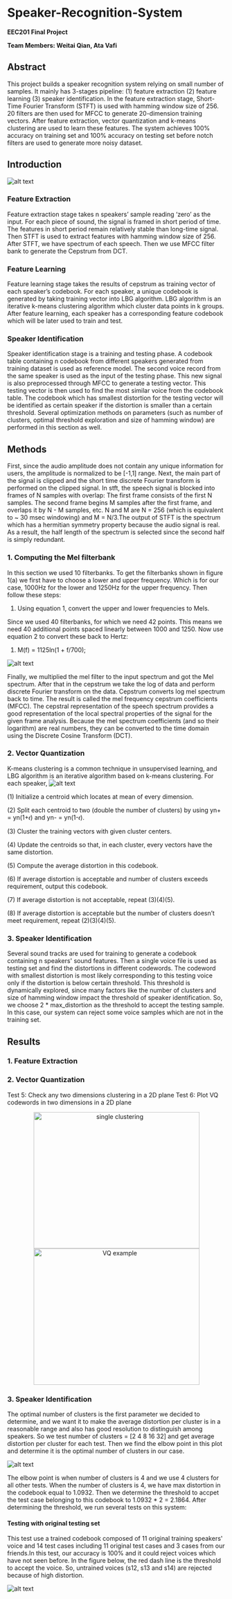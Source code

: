 # Speaker-Recognition-System
**EEC201 Final Project**

**Team Members: Weitai Qian, Ata Vafi**

## Abstract
This project builds a speaker recognition system relying on small number of samples. It mainly has 3-stages pipeline: (1) feature extraction (2) feature learning (3) speaker identification. In the feature extraction stage, Short-Time Fourier Transform (STFT) is used with hamming window size of 256. 20 filters are then used for MFCC to generate 20-dimension training vectors. After feature extraction, vector quantization and k-means clustering are used to learn these features. The system achieves 100% accuracy on training set and 100% accuracy on testing set before notch filters are used to generate more noisy dataset.

## Introduction
![alt text](https://github.com/Garyqwt/Speaker-Recognition-System/blob/0908619db721db564444893b9eab3428cad87615/image/pipeline.PNG?raw=true)
### Feature Extraction
Feature extraction stage takes n speakers’ sample reading ‘zero’ as the input. For each piece of sound, the signal is framed in short period of time. The features in short period remain relatively stable than long-time signal. Then STFT is used to extract features with hamming window size of 256. After STFT, we have spectrum of each speech. Then we use MFCC filter bank to generate the Cepstrum from DCT.
### Feature Learning
Feature learning stage takes the results of cepstrum as training vector of each speaker’s codebook. For each speaker, a unique codebook is generated by taking training vector into LBG algorithm. LBG algorithm is an iterative k-means clustering algorithm which cluster data points in k groups. After feature learning, each speaker has a corresponding feature codebook which will be later used to train and test.
### Speaker Identification
Speaker identification stage is a training and testing phase. A codebook table containing n codebook from different speakers generated from training dataset is used as reference model. The second voice record from the same speaker is used as the input of the testing phase. This new signal is also preprocessed through MFCC to generate a testing vector. This testing vector is then used to find the most similar voice from the codebook table. The codebook which has smallest distortion for the testing vector will be identified as certain speaker if the distortion is smaller than a certain threshold. Several optimization methods on parameters (such as number of clusters, optimal threshold exploration and size of hamming window) are performed in this section as well.


## Methods
First, since the audio amplitude does not contain any unique information for users, the amplitude is normalized to be [-1,1] range. Next, the main part of the signal is clipped and the short time discrete Fourier transform is performed on the clipped signal. In stft, the speech signal is blocked into frames of N samples with overlap: The first frame consists of the first N samples. The second frame begins M samples after the first frame, and overlaps it by N - M samples, etc. N and M are N = 256 (which is equivalent to ~ 30 msec windowing) and M = N/3.The output of STFT is the spectrum which has a hermitian symmetry property because the audio signal is real. As a result, the half length of the spectrum is selected since the second half is simply redundant. 

### 1. Computing the Mel filterbank
In this section we used 10 filterbanks. To get the filterbanks shown in figure 1(a) we first have to choose a lower and upper frequency. Which is for our case, 1000Hz for the lower and 1250Hz for the upper frequency. Then follow these steps:
1)	Using equation 1, convert the upper and lower frequencies to Mels. 

Since we used 40 filterbanks, for which we need 42 points. This means we need 40 additional points spaced linearly between 1000 and 1250. Now use equation 2 to convert these back to Hertz:
1)	M(f) = 1125ln(1 + f/700);

![alt text](https://github.com/Garyqwt/Speaker-Recognition-System/blob/ec48416b8d99bec86f16d6bdb98e3883bb3318d5/image/MFCC_40.png?raw=true)

Finally, we multiplied the mel filter to the input spectrum and got the Mel spectrum. After that in the cepstrum we take the log of data and perform discrete Fourier transform on the data. Cepstrum converts log mel spectrum back to time. The result is called the mel frequency cepstrum coefficients (MFCC). The cepstral representation of the speech spectrum provides a good representation of the local spectral properties of the signal for the given frame analysis. Because the mel spectrum coefficients (and so their logarithm) are real numbers, they can be converted to the time domain using the Discrete Cosine Transform (DCT).

### 2. Vector Quantization
K-means clustering is a common technique in unsupervised learning, and LBG algorithm is an iterative algorithm based on k-means clustering. For each speaker, 
![alt text](https://github.com/Garyqwt/Speaker-Recognition-System/blob/fef532c2591c2df31a2581142b7962c372ea2eda/image/LBG.png?raw=true)

(1)	Initialize a centroid which locates at mean of every dimension.

(2)	Split each centroid to two (double the number of clusters) by using yn+ = yn(1+𝜖) and yn- = yn(1-𝜖).

(3)	Cluster the training vectors with given cluster centers.

(4)	Update the centroids so that, in each cluster, every vectors have the same distortion.

(5)	Compute the average distortion in this codebook.

(6)	If average distortion is acceptable and number of clusters exceeds requirement, output this codebook.

(7)	If average distortion is not acceptable, repeat (3)(4)(5).

(8)	If average distortion is acceptable but the number of clusters doesn’t meet requirement, repeat (2)(3)(4)(5).

### 3. Speaker Identification
Several sound tracks are used for training to generate a codebook containing n speakers' sound features. Then a single voice file is used as testing set and find the distortions in different codewords. The codeword with smallest distortion is most likely corresponding to this testing voice only if the distortion is below certain threshold. This threshold is dynamically explored, since many factors like the number of clusters and size of hamming window impact the threshold of speaker identification. So, we choose 2 * max_distortion as the threshold to accept the testing sample. In this case, our system can reject some voice samples which are not in the training set.

## Results
### 1. Feature Extraction

### 2. Vector Quantization
Test 5: Check any two dimensions clustering in a 2D plane
Test 6: Plot VQ codewords in two dimensions in a 2D plane
<p align="center">
    <img src="/image/clustering_single.png" width = "383" height = "315" alt = "single clustering" />
    <img src="/image/cluster_sample.png" width = "383" height = "315" alt = "VQ example" />
</p>

### 3. Speaker Identification
The optimal number of clusters is the first parameter we decided to determine, and we want it to make the average distortion per cluster is in a reasonable range and also has good resolution to distinguish among speakers. So we test number of clusters = [2 4 8 16 32] and get average distortion per cluster for each test. Then we find the elbow point in this plot and determine it is the optimal number of clusters in our case.

![alt text](https://github.com/Garyqwt/Speaker-Recognition-System/blob/c9d4116d64e84eb8d511a197e71619d25687f9c8/image/Distortion_vs_Clusters.png?raw=true)

The elbow point is when number of clusters is 4 and we use 4 clusters for all other tests. When the number of clusters is 4, we have max distortion in the codebook equal to 1.0932. Then we determine the threshold to accpet the test case belonging to this codebook to 1.0932 * 2 = 2.1864. After determining the threshold, we run several tests on this system:

#### Testing with original testing set
This test use a trained codebook composed of 11 original training speakers' voice and 14 test cases including 11 original test cases and 3 cases from our friends.In this test, our accuracy is 100% and it could reject voices which have not seen before. In the figure below, the red dash line is the threshold to accept the voice. So, untrained voices (s12, s13 and s14) are rejected because of high distortion.

![alt text](https://github.com/Garyqwt/Speaker-Recognition-System/blob/c9d4116d64e84eb8d511a197e71619d25687f9c8/image/Distortion_of_Testset.png?raw=true)

